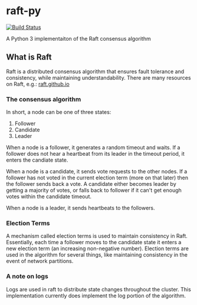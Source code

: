# raft-py
[![Build Status](https://travis-ci.com/mdmiller002/raft-py.svg?branch=master)](https://travis-ci.com/mdmiller002/raft-py)

A Python 3 implementaiton of the Raft consensus algorithm


## What is Raft
Raft is a distributed consensus algorithm that ensures fault tolerance
and consistency, while maintaining understandability. There are many
resources on Raft, e.g.: [raft.github.io](https://raft.github.io/)

### The consensus algorithm
In short, a node can be one of three states:
1. Follower
2. Candidate
3. Leader

When a node is a follower, it generates a random timeout and waits.
If a follower does not hear a heartbeat from its leader in the timeout
period, it enters the candiate state.

When a node is a candidate, it sends vote requests to the other nodes.
If a follower has not voted in the current election term (more on that
later) then the follower sends back a vote. A candidate either becomes
leader by getting a majority of votes, or falls back to follower
if it can't get enough votes within the candidate timeout.

When a node is a leader, it sends heartbeats to the followers.

### Election Terms
A mechanism called election terms is used to maintain consistency
in Raft. Essentially, each time a follower moves to the candidate
state it enters a new election term (an increasing non-negative number).
Election terms are used in the algorithm for several things, like
maintaining consistency in the event of network partitions.

### A note on logs
Logs are used in raft to distribute state changes throughout the cluster.
This implementation currently does implement the log portion of the algorithm.
